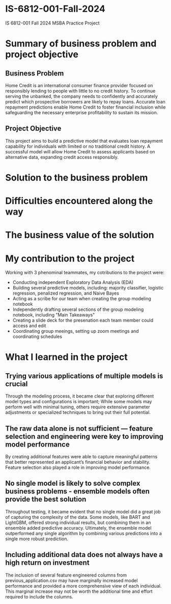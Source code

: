 # IS-6812-001-Fall-2024
IS 6812-001 Fall 2024 MSBA Practice Project

# Summary of business problem and project objective

## Business Problem
Home Credit is an international consumer finance provider focused on responsibly lending to people with little to no credit history. To continue serving the unbanked, the company needs to confidently and accurately predict which prospective borrowers are likely to repay loans. Accurate loan repayment predictions enable Home Credit to foster financial inclusion while safeguarding the necessary enterprise profitability to sustain its mission.

## Project Objective
This project aims to build a predictive model that evaluates loan repayment capability for individuals with limited or no traditional credit history. A successful model will allow Home Credit to assess applicants based on alternative data, expanding credit access responsibly.

# Solution to the business problem


# Difficulties encountered along the way

# The business value of the solution

# My contribution to the project

Working with 3 phenominal teammates, my cotributions to the project were:

  -  Conducting independent Exploratory Data Analysis (EDA)
  -  Building several predictive models, including: majority classifier, logistic regression, penalized regression, and Naive Bayes
  -  Acting as a scribe for our team when creating the group modeling notebook
  -  Independently drafting several sections of the group modeling notebook, including "Main Takeaways"
  -  Creating a slide deck for the presenation each team member could access and edit
  -  Coordinating group meeings, setting up zoom meetings and coordinating schedules

# What I learned in the project

## Trying various applications of multiple models is crucial

Through the modeling process, it became clear that exploring different model types and configurations is important; While some models may perform well with minimal tuning, others require extensive parameter adjustments or specialized techniques to bring out their full potential.

## The raw data alone is not sufficient — feature selection and engineering were key to improving model performance

By creating additional features were able to capture meaningful patterns that better represented an applicant’s financial behavior and stability. Feature selection also played a role in improving model performance.

## No single model is likely to solve complex business problems - ensemble models often provide the best solution

Throughout testing, it became evident that no single model did a great job of capturing the complexity of the data. Some models, like BART and LightGBM, offered strong individual results, but combining them in an ensemble added predictive accuracy. Ultimately, the ensemble model outperformed any single algorithm by combining various predictions into a single more robust prediction.

## Including additional data does not always have a high return on investment

The inclusion of several feature engineered columns from previous_application.csv may have marginally increased model performance and provided a more comprehensive view of each individual. This marginal increase may not be worth the additional time and effort required to include the columns.
